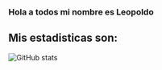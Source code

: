 ### Hola a todos mi nombre es Leopoldo

## Mis estadisticas son:

![GitHub stats](https://github-readme-stats.vercel.app/api?username=leolunac&show_icons=true&theme=radical)


